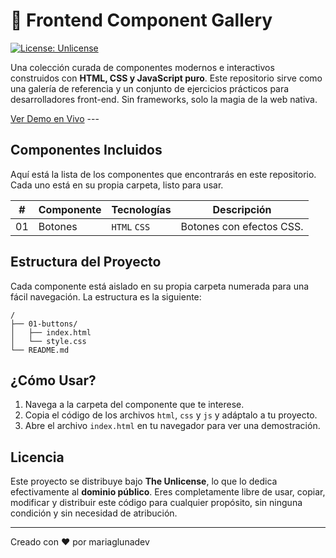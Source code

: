# 🎨 Frontend Component Gallery

[![License: Unlicense](https://img.shields.io/badge/license-Unlicense-blue.svg)](http://unlicense.org/)

Una colección curada de componentes modernos e interactivos construidos con **HTML, CSS y JavaScript puro**. Este repositorio sirve como una galería de referencia y un conjunto de ejercicios prácticos para desarrolladores front-end. Sin frameworks, solo la magia de la web nativa.

[Ver Demo en Vivo](https://mariaglunadev.github.io/frontend-component-gallery/) ---

## Componentes Incluidos

Aquí está la lista de los componentes que encontrarás en este repositorio. Cada uno está en su propia carpeta, listo para usar.

| #  | Componente                  | Tecnologías     | Descripción                                           |
|----|-----------------------------|-----------------|-------------------------------------------------------|
| 01 | Botones       | `HTML` `CSS`    | Botones con efectos CSS. |

## Estructura del Proyecto

Cada componente está aislado en su propia carpeta numerada para una fácil navegación. La estructura es la siguiente:

```
/
├── 01-buttons/
│   ├── index.html
│   └── style.css
└── README.md
```

## ¿Cómo Usar?

1.  Navega a la carpeta del componente que te interese.
2.  Copia el código de los archivos `html`, `css` y `js` y adáptalo a tu proyecto.
3.  Abre el archivo `index.html` en tu navegador para ver una demostración.

## Licencia

Este proyecto se distribuye bajo **The Unlicense**, lo que lo dedica efectivamente al **dominio público**. Eres completamente libre de usar, copiar, modificar y distribuir este código para cualquier propósito, sin ninguna condición y sin necesidad de atribución.

---
Creado con ❤️ por mariaglunadev